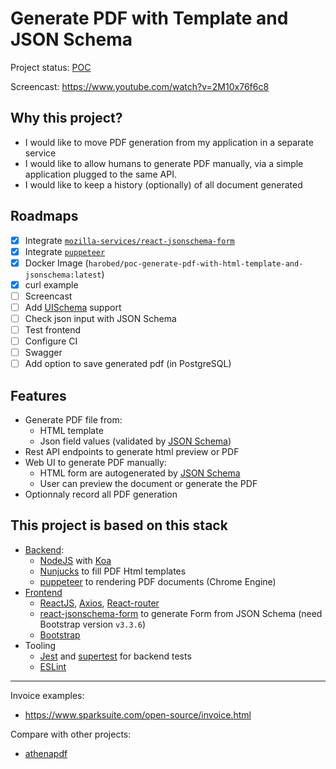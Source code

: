 # Generate PDF with Template and JSON Schema

Project status: [POC](https://en.wikipedia.org/wiki/Proof_of_concept)

Screencast: https://www.youtube.com/watch?v=2M10x76f6c8

## Why this project?

- I would like to move PDF generation from my application in a separate service
- I would like to allow humans to generate PDF manually, via a simple application plugged to the same API.
- I would like to keep a history (optionally) of all document generated

## Roadmaps

- [x] Integrate [`mozilla-services/react-jsonschema-form`](https://github.com/mozilla-services/react-jsonschema-form)
- [x] Integrate [`puppeteer`](https://github.com/GoogleChrome/puppeteer/)
- [x] Docker Image (`harobed/poc-generate-pdf-with-html-template-and-jsonschema:latest`)
- [x] curl example
- [ ] Screencast
- [ ] Add [UISchema](https://react-jsonschema-form.readthedocs.io/en/latest/) support
- [ ] Check json input with JSON Schema
- [ ] Test frontend
- [ ] Configure CI
- [ ] Swagger
- [ ] Add option to save generated pdf (in PostgreSQL)

## Features

- Generate PDF file from:
  - HTML template
  - Json field values (validated by [JSON Schema](https://json-schema.org/))
- Rest API endpoints to generate html preview or PDF
- Web UI to generate PDF manually:
  - HTML form are autogenerated by [JSON Schema](https://json-schema.org/)
  - User can preview the document or generate the PDF
- Optionnaly record all PDF generation

## This project is based on this stack

- [Backend](backend/):
  - [NodeJS](https://nodejs.org/en/) with [Koa](https://koajs.com/)
  - [Nunjucks](https://mozilla.github.io/nunjucks/) to fill PDF Html templates
  - [puppeteer](https://github.com/GoogleChrome/puppeteer) to rendering PDF documents (Chrome Engine)
- [Frontend](frontend/)
  - [ReactJS](https://en.reactjs.org/), [Axios](https://github.com/axios/axios), [React-router](https://github.com/ReactTraining/react-router)
  - [react-jsonschema-form](https://github.com/mozilla-services/react-jsonschema-form) to generate Form from JSON Schema (need Bootstrap version `v3.3.6`)
  - [Bootstrap](https://getbootstrap.com/)
- Tooling
  - [Jest](https://jestjs.io/) and [supertest](https://github.com/visionmedia/supertest) for backend tests
  - [ESLint](https://eslint.org/)

---

Invoice examples:

- https://www.sparksuite.com/open-source/invoice.html

Compare with other projects:

- [athenapdf](https://github.com/arachnys/athenapdf)